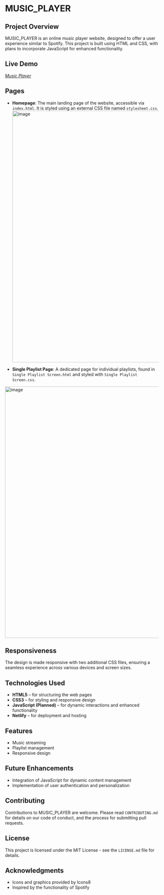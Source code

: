 
# MUSIC_PLAYER

## Project Overview
MUSIC_PLAYER is an online music player website, designed to offer a user experience similar to Spotify. This project is built using HTML and CSS, with plans to incorporate JavaScript for enhanced functionality.
## Live Demo
<i>
<a href="https://brave-elion-212f16.netlify.app/">Music Player</a></i>


## Pages
- **Homepage**: The main landing page of the website, accessible via `index.html`. It is styled using an external CSS file named `stylesheet.css`.
  <img width="1889" height="824" alt="image" src="https://github.com/user-attachments/assets/e5dfcb2f-e4df-47f8-a2c2-6e9bd59aaca2" />


- **Single Playlist Page**: A dedicated page for individual playlists, found in `Single Playlist Screen.html` and styled with `Single Playlist Screen.css`.
<img width="1874" height="824" alt="image" src="https://github.com/user-attachments/assets/c554072d-6d6f-4e36-b36a-7cf498a0d4ac" />


## Responsiveness
The design is made responsive with two additional CSS files, ensuring a seamless experience across various devices and screen sizes.


## Technologies Used
- **HTML5** – for structuring the web pages  
- **CSS3** – for styling and responsive design  
- **JavaScript (Planned)** – for dynamic interactions and enhanced functionality  
- **Netlify** – for deployment and hosting  

## Features
- Music streaming
- Playlist management
- Responsive design

## Future Enhancements
- Integration of JavaScript for dynamic content management
- Implementation of user authentication and personalization

## Contributing
Contributions to MUSIC_PLAYER are welcome. Please read `CONTRIBUTING.md` for details on our code of conduct, and the process for submitting pull requests.

## License
This project is licensed under the MIT License - see the `LICENSE.md` file for details.

## Acknowledgments
- Icons and graphics provided by Icons8
- Inspired by the functionality of Spotify

